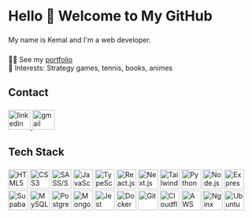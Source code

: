 <h1 align="left">Hello 👋 Welcome to My GitHub</h1>

###

<p align="left">My name is Kemal and I'm a web developer.</p>

###

<p align="left">👨‍💻 See my <a href="https://kemalgalip.vercel.app" target="_blank">portfolio</a><br>👀 Interests: Strategy games, tennis, books, animes</p>

###

<h2 align="left">Contact</h2>

###

<div align="left">
  <a href="https://www.linkedin.com/in/kemalgalip/" target="_blank">
    <img src="https://raw.githubusercontent.com/maurodesouza/profile-readme-generator/master/src/assets/icons/social/linkedin/default.svg" width="45" height="40" alt="linkedin logo"  />
  </a>
  <a href="mailto:kemalgalipbusiness@gmail.com" target="_blank">
    <img src="https://raw.githubusercontent.com/maurodesouza/profile-readme-generator/master/src/assets/icons/social/gmail/default.svg" width="45" height="40" alt="gmail logo"  />
  </a>
</div>

###

<h2 align="left">Tech Stack</h2>

###

<div align="left">
  <img src="https://cdn.jsdelivr.net/gh/devicons/devicon/icons/html5/html5-original.svg" height="40" alt="HTML5"  />
  <img src="https://cdn.jsdelivr.net/gh/devicons/devicon/icons/css3/css3-original.svg" height="40" alt="CSS3"  />
  <img src="https://cdn.jsdelivr.net/gh/devicons/devicon/icons/sass/sass-original.svg" height="40" alt="SASS/SCSS"  />
  <img src="https://cdn.jsdelivr.net/gh/devicons/devicon/icons/javascript/javascript-original.svg" height="40" alt="JavaScript"  />
  <img src="https://cdn.jsdelivr.net/gh/devicons/devicon/icons/typescript/typescript-original.svg" height="40" alt="TypeScript"  />
  <img src="https://cdn.jsdelivr.net/gh/devicons/devicon/icons/react/react-original.svg" height="40" alt="React.js"  />
  <img src="https://cdn.jsdelivr.net/gh/devicons/devicon/icons/nextjs/nextjs-original.svg" height="40" alt="Next.js"  />
  <img src="https://cdn.simpleicons.org/tailwindcss/06B6D4" height="40" alt="TailwindCSS"  />
  <img src="https://cdn.jsdelivr.net/gh/devicons/devicon/icons/python/python-original.svg" height="40" alt="Python"  />
  <img src="https://cdn.jsdelivr.net/gh/devicons/devicon/icons/nodejs/nodejs-original.svg" height="40" alt="Node.js"  />
  <img src="https://cdn.jsdelivr.net/gh/devicons/devicon/icons/express/express-original.svg" height="40" alt="Express.js"  />
  <img src="https://skillicons.dev/icons?i=supabase" height="40" alt="Supabase"  />
  <img src="https://cdn.jsdelivr.net/gh/devicons/devicon/icons/mysql/mysql-original.svg" height="40" alt="MySQL"  />
  <img src="https://cdn.jsdelivr.net/gh/devicons/devicon/icons/postgresql/postgresql-original.svg" height="40" alt="PostgreSQL"  />
  <img src="https://cdn.jsdelivr.net/gh/devicons/devicon/icons/mongodb/mongodb-original.svg" height="40" alt="MongoDB"  />
  <img src="https://cdn.simpleicons.org/jest/C21325" height="40" alt="Jest"  />
  <img src="https://cdn.simpleicons.org/docker/2496ED" height="40" alt="Docker"  />
  <img src="https://cdn.simpleicons.org/git/F05032" height="40" alt="Git"  />
  <img src="https://cdn.simpleicons.org/cloudflare/F38020" height="40" alt="Cloudflare"  />
  <img src="https://skillicons.dev/icons?i=aws" height="40" alt="AWS (Amazon Web Services)"  />
  <img src="https://cdn.simpleicons.org/nginx/009639" height="40" alt="Nginx"  />
  <img src="https://cdn.simpleicons.org/ubuntu/E95420" height="40" alt="Ubuntu"  />
</div>

###

